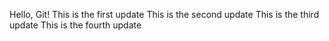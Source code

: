 Hello, Git!
This is the first update
This is the second update
This is the third update
This is the fourth update
